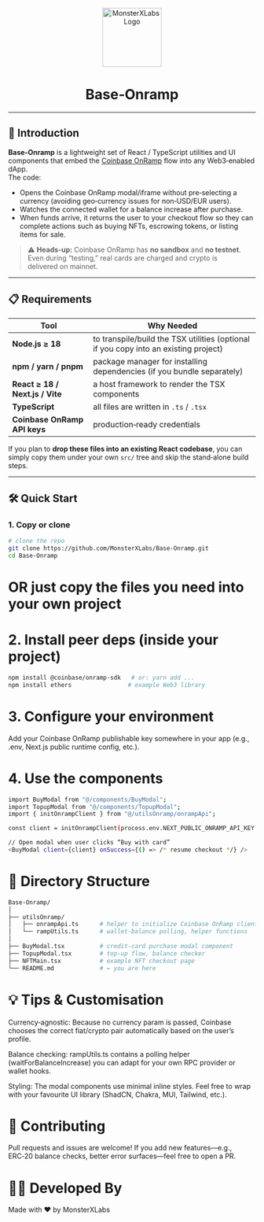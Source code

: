 <!-- README.md -->

<p align="center">
  <!-- Replace the src with your own project logo if you have one -->
  <img src="https://avatars.githubusercontent.com/u/105401272?s=200&v=4" alt="MonsterXLabs Logo" width="120">
</p>

<h1 align="center">Base‑Onramp</h1>

---

## 🚀 Introduction
**Base‑Onramp** is a lightweight set of React / TypeScript utilities and UI components that embed the [Coinbase OnRamp](https://docs.cdp.coinbase.com/onramp/docs/api-onramp-initializing) flow into any Web3‑enabled dApp.  
The code:

- Opens the Coinbase OnRamp modal/iframe without pre‑selecting a currency (avoiding geo‑currency issues for non‑USD/EUR users).  
- Watches the connected wallet for a balance increase after purchase.  
- When funds arrive, it returns the user to your checkout flow so they can complete actions such as buying NFTs, escrowing tokens, or listing items for sale.

> ⚠️ **Heads‑up:** Coinbase OnRamp has **no sandbox** and **no testnet**. Even during “testing,” real cards are charged and crypto is delivered on mainnet.

---

## 📋 Requirements
| Tool | Why Needed |
| ---- | ---------- |
| **Node.js ≥ 18** | to transpile/build the TSX utilities (optional if you copy into an existing project) |
| **npm / yarn / pnpm** | package manager for installing dependencies (if you bundle separately) |
| **React ≥ 18 / Next.js / Vite** | a host framework to render the TSX components |
| **TypeScript** | all files are written in `.ts` / `.tsx` |
| **Coinbase OnRamp API keys** | production‑ready credentials |

If you plan to **drop these files into an existing React codebase**, you can simply copy them under your own `src/` tree and skip the stand‑alone build steps.

---

## 🛠 Quick Start

### 1. Copy or clone
```bash
# clone the repo
git clone https://github.com/MonsterXLabs/Base-Onramp.git
cd Base-Onramp
```
# OR just copy the files you need into your own project

# 2. Install peer deps (inside your project)
```bash
npm install @coinbase/onramp-sdk   # or: yarn add ...
npm install ethers                # example Web3 library
```

# 3. Configure your environment
Add your Coinbase OnRamp publishable key somewhere in your app (e.g., .env, Next.js public runtime config, etc.).

# 4. Use the components
```bash
import BuyModal from "@/components/BuyModal";
import TopupModal from "@/components/TopupModal";
import { initOnrampClient } from "@/utilsOnramp/onrampApi";

const client = initOnrampClient(process.env.NEXT_PUBLIC_ONRAMP_API_KEY!);

// Open modal when user clicks “Buy with card”
<BuyModal client={client} onSuccess={() => /* resume checkout */} />
```

# 📁 Directory Structure
```bash
Base-Onramp/
│
├── utilsOnramp/
│   ├── onrampApi.ts      # helper to initialize Coinbase OnRamp client
│   └── rampUtils.ts      # wallet‑balance polling, helper functions
│
├── BuyModal.tsx          # credit‑card purchase modal component
├── TopupModal.tsx        # top‑up flow, balance checker
├── NFTMain.tsx           # example NFT checkout page
└── README.md             # ← you are here
```

# 💡 Tips & Customisation
Currency‑agnostic: Because no currency param is passed, Coinbase chooses the correct fiat/crypto pair automatically based on the user’s profile.

Balance checking: rampUtils.ts contains a polling helper (waitForBalanceIncrease) you can adapt for your own RPC provider or wallet hooks.

Styling: The modal components use minimal inline styles. Feel free to wrap with your favourite UI library (ShadCN, Chakra, MUI, Tailwind, etc.).

# 🤝 Contributing
Pull requests and issues are welcome! If you add new features—e.g., ERC‑20 balance checks, better error surfaces—feel free to open a PR.

# 👨‍💻 Developed By
Made with ❤️ by MonsterXLabs

